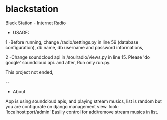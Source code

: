 blackstation
============

Black Station - Internet Radio

* USAGE:

1 -Before running, change /radio/settings.py in line 59 (database configuration), db name, db username and password informations,

2 -Change soundcloud api in /soulradio/views.py in line 15. Please 'do google' soundcloud api.
and after, Run only run.py.

This project not ended,


--

* About

App is using soundcloud apis, and playing stream musics, list is random but you are configurate on django management view. look: 'localhost:port/admin'
Easiliy control for add/remove stream musics in list. 
